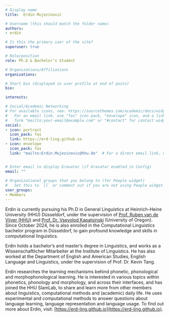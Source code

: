 ```yaml
---
# Display name
title:  Erdin Mujezinović

# Username (this should match the folder name)
authors:
- erdin

# Is this the primary user of the site?
superuser: true

# Role/position
role: Ph.D & Bachelor’s Student 

# Organizations/Affiliations
organizations:

# Short bio (displayed in user profile at end of posts)
bio: 

interests:

# Social/Academic Networking
# For available icons, see: https://sourcethemes.com/academic/docs/widgets/#icons
#   For an email link, use "fas" icon pack, "envelope" icon, and a link in the
#   form "mailto:your-email@example.com" or "#contact" for contact widget.
social:
- icon: portrait
  icon_pack: fas
  link: https://erd-ling.github.io 
- icon: envelope
  icon_pack: fas
  link: "mailto:Erdin.Mujezinovic@hhu.de"  # For a direct email link, use "mailto:test@example.org".


# Enter email to display Gravatar (if Gravatar enabled in Config)
email: ""
  
# Organizational groups that you belong to (for People widget)
#   Set this to `[]` or comment out if you are not using People widget.  
user_groups:
- Members
---
```

Erdin is currently pursuing his Ph.D in General Linguistics at Heinrich-Heine University (HHU) Düsseldorf, under the supervision of [Prof. Ruben van de Vijver (HHU)](https://www.ling.hhu.de/linguistik-i-phonetik-und-phonologie/van-de-vijver) and [Prof. Dr. Vsevolod Kapatsinski](https://blogs.uoregon.edu/ublab/whoiswho/) (University of Oregon). Since October 2024, he is also enrolled in the Computational Linguistics bachelor program in Düsseldorf, to gain profound knowledge and skills in computational linguistics.

Erdin holds a bachelor’s and master’s degree in Linguistics, and works as a Wissenschaftlicher Mitarbeiter at the Institute of Linguistics. He has also worked at the Department of English and American Studies, English Language and Linguistics, under the supervision of Prof. Dr. Kevin Tang.

Erdin researches the learning mechanisms behind phonetic, phonological and morphophonological learning. He is interested in various topics within phonetics, phonology and morphology, and across their interfaces, and has joined the HHU SlamLab, to share and learn more from other members about linguistics, computational methods and (academic) daily life. He uses experimental and computational methods to answer questions about language learning, language representation and language usage. To find out more about Erdin, visit: [https://erd-ling.github.io](https://erd-ling.github.io).
